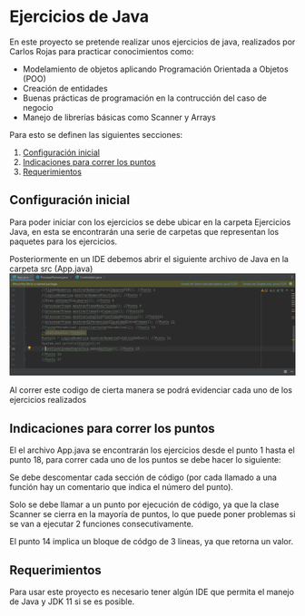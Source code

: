 # Ejercicios de Java

En este proyecto se pretende realizar unos ejercicios de java, realizados por Carlos Rojas para practicar conocimientos como:

* Modelamiento de objetos aplicando Programación Orientada a Objetos (POO)
* Creación de entidades
* Buenas prácticas de programación en la contrucción del caso de negocio
* Manejo de librerías básicas como Scanner y Arrays

Para esto se definen las siguientes secciones:
  1. [Configuración inicial](#configuración-inicial)
  2. [Indicaciones para correr los puntos](#indicaciones-para-correr-los-puntos)
  3. [Requerimientos](#requerimientos)

## Configuración inicial

Para poder iniciar con los ejercicios se debe ubicar en la carpeta Ejercicios Java, en esta se encontrarán una serie de carpetas que representan los paquetes para los ejercicios.

Posteriormente en un IDE debemos abrir el siguiente archivo de Java en la carpeta src (App.java)
![Muestra de inicialización de juego](img/Captura.PNG)

Al correr este codigo de cierta manera se podrá evidenciar cada uno de los ejercicios realizados

## Indicaciones para correr los puntos

El el archivo App.java se encontrarán los ejercicios desde el punto 1 hasta el punto 18, para correr cada uno de los puntos se debe hacer lo siguiente:

Se debe descomentar cada sección de código (por cada llamado a una función hay un comentario que indica el número del punto).

Solo se debe llamar a un punto por ejecución de código, ya que la clase Scanner se cierra en la mayoría de puntos, lo que puede poner problemas si se van a ejecutar 2 funciones consecutivamente.

El punto 14 implica un bloque de códgo de 3 lineas, ya que retorna un valor.



## Requerimientos

Para usar este proyecto es necesario tener algún IDE que permita el manejo de Java y JDK 11 si se es posible.